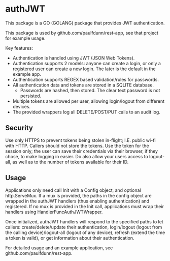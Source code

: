 # authJWT
This package is a GO (GOLANG) package that provides JWT authentication.

This package is used by github.com/paulfdunn/rest-app, see that project for example usage.

Key features:
* Authentication is handled using JWT (JSON Web Tokens).
* Authentication supports 2 models: anyone can create a login, or only a registered user can create a new login. The later is the default in the example app.
* Authentication supports REGEX based validation/rules for passwords.
* All authentication data and tokens are stored in a SQLITE database.
  * Passwords are hashed, then stored. The clear text password is not persisted.
* Multiple tokens are allowed per user, allowing login/logout from different devices.
* The provided wrappers log all DELETE/POST/PUT calls to an audit log.

## Security
Use only HTTPS to prevent tokens being stolen in-flight; I.E. public wi-fi with HTTP. Callers should not store the tokens. Use the token for the session only; the user can save their credentials via their browser, if they chose, to make logging in easier. Do also allow your users access to logout-all, as well as to the number of tokens available for their ID.

## Usage
Applications only need call Init with a Config object, and optional http.ServeMux. If a mux is provided, the paths in the config object are wrapped in the authJWT handlers (thus enabling authentication) and registered. If no mux is provided in the Init call, applications must wrap their handlers using HandlerFuncAuthJWTWrapper. 

Once initialized, authJWT handlers will respond to the specified paths to let callers: create/delete/update their authentication, login/logout (logout from the calling device)/logout-all (logout of any device), refresh (extend the time a token is valid), or get information about their authentication.

For detailed usage and an example application, see github.com/paulfdunn/rest-app.
